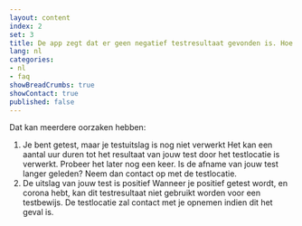 ```yaml
---
layout: content
index: 2
set: 3
title: De app zegt dat er geen negatief testresultaat gevonden is. Hoe kan dit?
lang: nl
categories:
- nl
- faq
showBreadCrumbs: true
showContact: true
published: false
---
```

Dat kan meerdere oorzaken hebben:

1. Je bent getest, maar je testuitslag is nog niet verwerkt
   Het kan een aantal uur duren tot het resultaat van jouw test door het testlocatie is verwerkt. Probeer het later nog een keer. Is de afname van jouw test langer geleden? Neem dan contact op met de testlocatie.
2. De uitslag van jouw test is positief
   Wanneer je positief getest wordt, en corona hebt, kan dit testresultaat niet gebruikt worden voor een testbewijs. De testlocatie zal contact met je opnemen indien dit het geval is.
